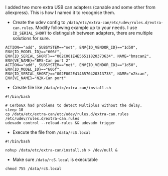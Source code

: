 I added two more extra USB can adapters (canable and some other from aliexpress). This is how I named it to recognise them.


* Create the udev config to `/data/etc/extra-can/etc/udev/rules.d/extra-can.rules`. Modify following example up to your needs.
  I use `ID_SERIAL_SHORT` to distinguish between adapters, there are multiple solutions for sure.
```
ACTION=="add", SUBSYSTEM=="net", ENV{ID_VENDOR_ID}=="1d50", ENV{ID_MODEL_ID}=="606f", ENV{ID_SERIAL_SHORT}=="002C001E4E56511820373634", NAME="bmscan2", ENV{VE_NAME}="BMS-Can port 2"
ACTION=="add", SUBSYSTEM=="net", ENV{ID_VENDOR_ID}=="1d50", ENV{ID_MODEL_ID}=="606f", ENV{ID_SERIAL_SHORT}=="002F002E4146570420313738", NAME="n2kcan", ENV{VE_NAME}="N2K-Can port"
```

* Create file like `/data/etc/extra-can/install.sh`
```
#!/bin/bash

# CerboGX had problems to detect Multiplus without the delay.
sleep 10
cp /data/etc/extra-can/etc/udev/rules.d/extra-can.rules /etc/udev/rules.d/extra-can.rules
udevadm control --reload-rules && udevadm trigger
```
* Execute the file from `/data/rcS.local`
```
#!/bin/bash

nohup /data/etc/extra-can/install.sh > /dev/null &
```
* Make sure `/data/rcS.local` is executable
```
chmod 755 /data/rcS.local
```
